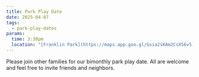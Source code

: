 ```yaml
---
title: Park Play Date
date: 2025-04-07
tags:
  - park-play-dates
params:
  time: 3:30pm
  location: "[Franklin Park](https://maps.app.goo.gl/Gsia2sKAm2CsX56v5)"
---
```


Please join other families for our bimonthly park play date. All are welcome and feel free to invite friends and neighbors.
